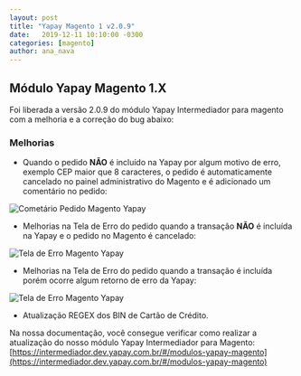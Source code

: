 ```yaml
---
layout: post
title: "Yapay Magento 1 v2.0.9"
date:   2019-12-11 10:10:00 -0300
categories: [magento]
author: ana_nava
---
```


## Módulo Yapay Magento 1.X

Foi liberada a versão 2.0.9 do módulo Yapay Intermediador para magento com a melhoria e a correção do bug abaixo:

<!-- more -->


### **Melhorias**

* Quando o pedido **NÃO** é incluído na Yapay por algum motivo de erro, exemplo CEP maior que 8 caracteres, o pedido é automaticamente cancelado no painel administrativo do Magento e é adicionado um comentário no pedido:

![Cometário Pedido Magento Yapay](https://raw.githubusercontent.com/YapayPagamentos/integracao-news/master/images/Pedido_Comentário.png)


* Melhorias na Tela de Erro do pedido quando a transação **NÃO** é incluída na Yapay e o pedido no Magento é cancelado:

![Tela de Erro Magento Yapay](https://raw.githubusercontent.com/YapayPagamentos/integracao-news/master/images/Magento_TelaErro.png)


* Melhorias na Tela de Erro do pedido quando a transação é incluída porém ocorre algum retorno de erro da Yapay:

![Tela de Erro Magento Yapay](https://raw.githubusercontent.com/YapayPagamentos/integracao-news/master/images/Magento_TelaErro.png)

* Atualização REGEX dos BIN de Cartão de Crédito.



Na nossa documentação, você consegue verificar como realizar a atualização do nosso módulo Yapay Intermediador para Magento: [https://intermediador.dev.yapay.com.br/#/modulos-yapay-magento](https://intermediador.dev.yapay.com.br/#/modulos-yapay-magento)


